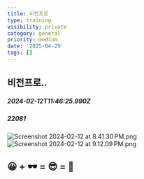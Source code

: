 ```yaml
---
title: 비전프로
type: training
visibility: private
category: general
priority: medium
date: '2025-04-29'
tags: []
---
```

## 비전프로..
##### 2024-02-12T11:46:25.990Z
##### 22081

<img src="https://media.disquiet.io/images/makerlog/b530935be59f81a6b0d6061647407abdb53cf6cbe848303353baff29c1b767bc" alt="Screenshot 2024-02-12 at 8.41.30 PM.png" title="Screenshot 2024-02-12 at 8.41.30 PM.png"><img src="https://media.disquiet.io/images/makerlog/ba6ac8a13f306e85cc53b14e48870599372ebfb84a9bc8cc3549fded982c5f1e" alt="Screenshot 2024-02-12 at 9.12.09 PM.png" title="Screenshot 2024-02-12 at 9.12.09 PM.png"><p></p><p></p><h2>😀 + 🕶️ = 😎 = 🚀</h2>
